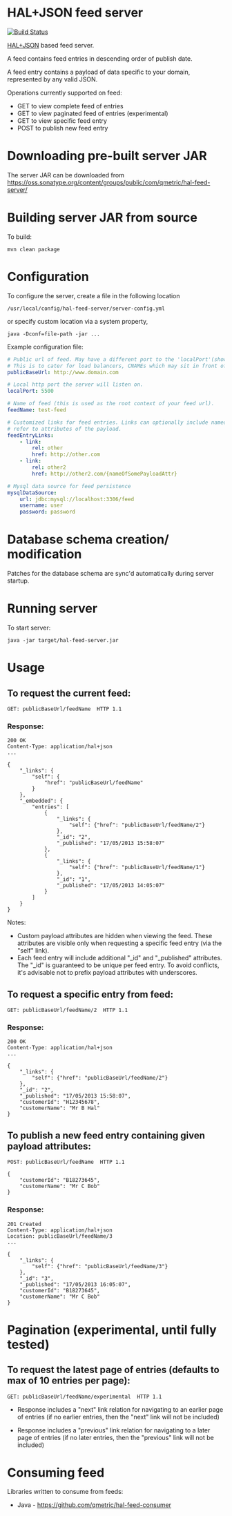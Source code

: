 HAL+JSON feed server
=====================

[![Build Status](https://travis-ci.org/qmetric/hal-feed-server.png)](https://travis-ci.org/qmetric/hal-feed-server)

[HAL+JSON](http://stateless.co/hal_specification.html) based feed server.

A feed contains feed entries in descending order of publish date.

A feed entry contains a payload of data specific to your domain, represented by any valid JSON.

Operations currently supported on feed:

* GET to view complete feed of entries
* GET to view paginated feed of entries (experimental)
* GET to view specific feed entry
* POST to publish new feed entry


# Downloading pre-built server JAR

The server JAR can be downloaded from https://oss.sonatype.org/content/groups/public/com/qmetric/hal-feed-server/


# Building server JAR from source

To build:

    mvn clean package


# Configuration

To configure the server, create a file in the following location

    /usr/local/config/hal-feed-server/server-config.yml

or specify custom location via a system property,

    java -Dconf=file-path -jar ...


Example configuration file:

```yaml
# Public url of feed. May have a different port to the 'localPort'(shown below).
# This is to cater for load balancers, CNAMEs which may sit in front of your local server.
publicBaseUrl: http://www.domain.com

# Local http port the server will listen on.
localPort: 5500

# Name of feed (this is used as the root context of your feed url).
feedName: test-feed

# Customized links for feed entries. Links can optionally include named parameters that
# refer to attributes of the payload.
feedEntryLinks:
    - link:
        rel: other
        href: http://other.com
    - link:
        rel: other2
        href: http://other2.com/{nameOfSomePayloadAttr}

# Mysql data source for feed persistence
mysqlDataSource:
    url: jdbc:mysql://localhost:3306/feed
    username: user
    password: password
```


# Database schema creation/ modification

Patches for the database schema are sync'd automatically during server startup.


# Running server

To start server:

    java -jar target/hal-feed-server.jar


# Usage

## To request the current feed:

    GET: publicBaseUrl/feedName  HTTP 1.1

### Response:

    200 OK
    Content-Type: application/hal+json
    ...

    {
        "_links": {
            "self": {
                "href": "publicBaseUrl/feedName"
            }
        },
        "_embedded": {
            "entries": [
                {
                    "_links": {
                        "self": {"href": "publicBaseUrl/feedName/2"}
                    },
                    "_id": "2",
                    "_published": "17/05/2013 15:58:07"
                },
                {
                    "_links": {
                        "self": {"href": "publicBaseUrl/feedName/1"}
                    },
                    "_id": "1",
                    "_published": "17/05/2013 14:05:07"
                }
            ]
        }
    }

Notes:

* Custom payload attributes are hidden when viewing the feed. These attributes are visible only when requesting a specific feed entry (via the "self" link).
* Each feed entry will include additional "_id" and "_published" attributes. The "_id" is guaranteed to be unique per feed entry. To avoid conflicts, it's advisable not to prefix payload attributes with underscores.


## To request a specific entry from feed:

    GET: publicBaseUrl/feedName/2  HTTP 1.1

### Response:

    200 OK
    Content-Type: application/hal+json
    ...

    {
        "_links": {
            "self": {"href": "publicBaseUrl/feedName/2"}
        },
        "_id": "2",
        "_published": "17/05/2013 15:58:07",
        "customerId": "H12345678",
        "customerName": "Mr B Hal"
    }



## To publish a new feed entry containing given payload attributes:

    POST: publicBaseUrl/feedName  HTTP 1.1

    {
        "customerId": "B18273645",
        "customerName": "Mr C Bob"
    }

### Response:

    201 Created
    Content-Type: application/hal+json
    Location: publicBaseUrl/feedName/3
    ...

    {
        "_links": {
            "self": {"href": "publicBaseUrl/feedName/3"}
        },
        "_id": "3",
        "_published": "17/05/2013 16:05:07",
        "customerId": "B18273645",
        "customerName": "Mr C Bob"
    }



# Pagination (experimental, until fully tested)

## To request the latest page of entries (defaults to max of 10 entries per page):

    GET: publicBaseUrl/feedName/experimental  HTTP 1.1

* Response includes a "next" link relation for navigating to an earlier page of entries (if no earlier entries, then the "next" link will not be included)

* Response includes a "previous" link relation for navigating to a later page of entries (if no later entries, then the "previous" link will not be included)


# Consuming feed

Libraries written to consume from feeds:

* Java - https://github.com/qmetric/hal-feed-consumer

